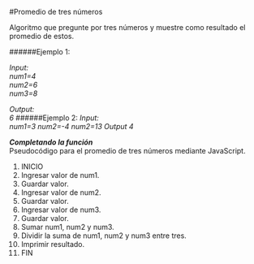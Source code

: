 #Promedio de tres números

Algoritmo que pregunte por tres números y muestre como resultado el promedio de estos.

######Ejemplo 1:  

_Input:_  
_num1=4_    
_num2=6_    
_num3=8_ 

_Output:_   
_6_
######Ejemplo 2:
_Input:_  
_num1=3_
_num2=-4_
_num2=13_
_Output_
_4_

___Completando la función___     
Pseudocódigo para el promedio de tres números mediante JavaScript.  

1. INICIO
2. Ingresar valor de num1.
3. Guardar valor.
4. Ingresar valor de num2.
5. Guardar valor.
6. Ingresar valor de num3.
7. Guardar valor.
6. Sumar num1, num2 y num3.
7. Dividir la suma de num1, num2 y num3 entre tres.
7. Imprimir resultado.
8. FIN